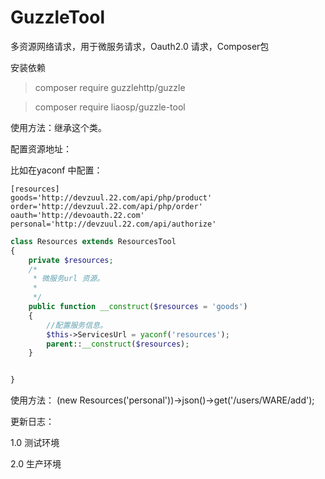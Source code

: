 # GuzzleTool
多资源网络请求，用于微服务请求，Oauth2.0 请求，Composer包

安装依赖

>composer require guzzlehttp/guzzle

>composer require liaosp/guzzle-tool

使用方法：继承这个类。

配置资源地址：

比如在yaconf 中配置：
```
[resources]
goods='http://devzuul.22.com/api/php/product'
order='http://devzuul.22.com/api/php/order'
oauth='http://devoauth.22.com'
personal='http://devzuul.22.com/api/authorize'
```


```php
class Resources extends ResourcesTool
{
    private $resources;
    /*
     * 微服务url 资源。
     *
     */
    public function __construct($resources = 'goods')
    {
        //配置服务信息。
        $this->ServicesUrl = yaconf('resources');
        parent::__construct($resources);
    }


}
```
使用方法：
(new Resources('personal'))->json()->get('/users/WARE/add');

更新日志：

1.0 测试环境

2.0 生产环境


